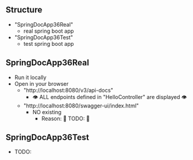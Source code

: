## Structure
* "SpringDocApp36Real"
  * real spring boot app
* "SpringDocApp36Test"
  * test spring boot app

## SpringDocApp36Real
* Run it locally
* Open in your browser
  * "http://localhost:8080/v3/api-docs"
    * 👁️ ALL endpoints defined in "HelloController" are displayed 👁️
  * "http://localhost:8080/swagger-ui/index.html"
    * NO existing
      * Reason: 🧠 TODO: 🧠

## SpringDocApp36Test
* TODO:
